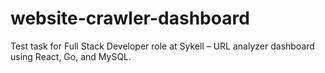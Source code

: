 # website-crawler-dashboard
Test task for Full Stack Developer role at Sykell – URL analyzer dashboard using React, Go, and MySQL.
